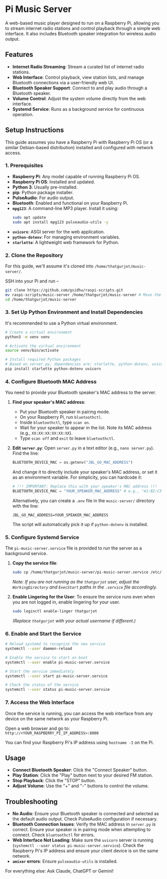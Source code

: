 # Pi Music Server

A web-based music player designed to run on a Raspberry Pi, allowing you to stream internet radio stations and control playback through a simple web interface. It also includes Bluetooth speaker integration for wireless audio output.

## Features

*   **Internet Radio Streaming**: Stream a curated list of internet radio stations.
*   **Web Interface**: Control playback, view station lists, and manage Bluetooth connections via a user-friendly web UI.
*   **Bluetooth Speaker Support**: Connect to and play audio through a Bluetooth speaker.
*   **Volume Control**: Adjust the system volume directly from the web interface.
*   **Systemd Service**: Runs as a background service for continuous operation.

## Setup Instructions

This guide assumes you have a Raspberry Pi with Raspberry Pi OS (or a similar Debian-based distribution) installed and configured with network access.

### 1. Prerequisites

*   **Raspberry Pi**: Any model capable of running Raspberry Pi OS.
*   **Raspberry Pi OS**: Installed and updated.
*   **Python 3**: Usually pre-installed.
*   **pip**: Python package installer.
*   **PulseAudio**: For audio output.
*   **Bluetooth**: Enabled and functional on your Raspberry Pi.
*   **`mpg123`**: A command-line MP3 player. Install it using:
    ```bash
    sudo apt update
    sudo apt install mpg123 pulseaudio-utils -y
    ```
*   **`uvicorn`**: ASGI server for the web application.
*   **`python-dotenv`**: For managing environment variables.
*   **`starlette`**: A lightweight web framework for Python.

### 2. Clone the Repository

For this guide, we'll assume it's cloned into `/home/thatgurjot/music-server/`.

SSH into your Pi and run –

```bash
git clone https://github.com/gsidhu/raspi-scripts.git
mv raspi-scripts/music-server /home/thatgurjot/music-server # Move the music-server directory to the expected location
cd /home/thatgurjot/music-server
```

### 3. Set Up Python Environment and Install Dependencies

It's recommended to use a Python virtual environment.

```bash
# Create a virtual environment
python3 -m venv venv

# Activate the virtual environment
source venv/bin/activate

# Install required Python packages
# Based on server.py, dependencies are: starlette, python-dotenv, uvicorn
pip install starlette python-dotenv uvicorn
```

### 4. Configure Bluetooth MAC Address

You need to provide your Bluetooth speaker's MAC address to the server.

1.  **Find your speaker's MAC address**:
    *   Put your Bluetooth speaker in pairing mode.
    *   On your Raspberry Pi, run `bluetoothctl`.
    *   Inside `bluetoothctl`, type `scan on`.
    *   Wait for your speaker to appear in the list. Note its MAC address (e.g., `XX:XX:XX:XX:XX:XX`).
    *   Type `scan off` and `exit` to leave `bluetoothctl`.

2.  **Edit `server.py`**:
    Open `server.py` in a text editor (e.g., `nano server.py`).
    Find the line:
    ```python
    BLUETOOTH_DEVICE_MAC = os.getenv("JBL_GO_MAC_ADDRESS")
    ```
    And change it to directly include your speaker's MAC address, or set it as an environment variable. For simplicity, you can hardcode it:
    ```python
    # !!! IMPORTANT: Replace this with your speaker's MAC address !!!
    BLUETOOTH_DEVICE_MAC = "YOUR_SPEAKER_MAC_ADDRESS" # e.g., "A1:B2:C3:D4:E5:F6"
    ```
    Alternatively, you can create a `.env` file in the `music-server/` directory with the line:
    ```
    JBL_GO_MAC_ADDRESS=YOUR_SPEAKER_MAC_ADDRESS
    ```
    The script will automatically pick it up if `python-dotenv` is installed.

### 5. Configure Systemd Service

The `pi-music-server.service` file is provided to run the server as a background service.

1.  **Copy the service file**:
    ```bash
    sudo cp /home/thatgurjot/music-server/pi-music-server.service /etc/systemd/user/pi-music-server.service
    ```
    *Note: If you are not running as the `thatgurjot` user, adjust the `WorkingDirectory` and `ExecStart` paths in the `.service` file accordingly.*

2.  **Enable Lingering for the User**:
    To ensure the service runs even when you are not logged in, enable lingering for your user.
    ```bash
    sudo loginctl enable-linger thatgurjot
    ```
    *(Replace `thatgurjot` with your actual username if different.)*

### 6. Enable and Start the Service

```bash
# Reload systemd to recognize the new service
systemctl --user daemon-reload

# Enable the service to start on boot
systemctl --user enable pi-music-server.service

# Start the service immediately
systemctl --user start pi-music-server.service

# Check the status of the service
systemctl --user status pi-music-server.service
```

### 7. Access the Web Interface

Once the service is running, you can access the web interface from any device on the same network as your Raspberry Pi.

Open a web browser and go to:
`http://<YOUR_RASPBERRY_PI_IP_ADDRESS>:8000`

You can find your Raspberry Pi's IP address using `hostname -I` on the Pi.

## Usage

*   **Connect Bluetooth Speaker**: Click the "Connect Speaker" button.
*   **Play Station**: Click the "Play" button next to your desired FM station.
*   **Stop Playback**: Click the "STOP" button.
*   **Adjust Volume**: Use the "+" and "-" buttons to control the volume.

## Troubleshooting

*   **No Audio**: Ensure your Bluetooth speaker is connected and selected as the default audio output. Check PulseAudio configuration if necessary.
*   **Bluetooth Connection Issues**: Verify the MAC address in `server.py` is correct. Ensure your speaker is in pairing mode when attempting to connect. Check `bluetoothctl` for errors.
*   **Web Interface Not Loading**: Make sure the `uvicorn` server is running (`systemctl --user status pi-music-server.service`). Check the Raspberry Pi's IP address and ensure your client device is on the same network.
*   **`amixer` errors**: Ensure `pulseaudio-utils` is installed.

For everything else: Ask Claude, ChatGPT or Gemini!